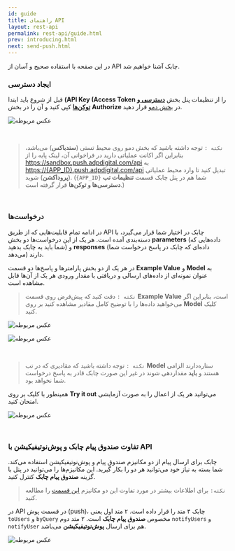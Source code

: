 ```yaml
---
id: guide
title: راهنمای API
layout: rest-api
permalink: rest-api/guide.html
prev: introducing.html
next: send-push.html
---
```


در این صفحه با استفاده صحیح و آسان از API چابک آشنا خواهیم شد. 

### ایجاد دسترسی

قبل از شروع باید ابتدا **(API Key (Access Token** را از تنظیمات پنل بخش [**دسترسی‌ و توکن‌ها**](https://doc.chabokpush.com/panel/settings.html#%D8%AF%D8%B3%D8%AA%D8%B1%D8%B3%DB%8C%D9%87%D8%A7-%D9%88-%D8%AA%D9%88%DA%A9%D9%86%D9%87%D8%A7) کپی کنید و آن را در بخش **Authorize** در [بخش دمو](https://api.doc.chabokpush.com) قرار دهید.

![عکس مربوطه](http://uupload.ir/files/q4fa_authorize.png)

<br>

> `نکته :` توجه داشته باشید که بخش دمو روی محیط تستی (**سندباکس**) می‌باشد، بنابراین اگر اکانت عملیاتی دارید در فراخوانی آن، لینک پایه را از <https://sandbox.push.adpdigital.com/api> به <https://{APP_ID}.push.adpdigital.com/api> تبدیل کنید تا وارد محیط عملیاتی (**پروداکشن**) شوید. (`{APP_ID}` شما هم در پنل چابک قسمت **تنظیمات تب دسترسی‌ها و توکن‌ها** قرار گرفته است.)

<br>

### درخواست‌ها

در ادامه تمام قابلیت‌هایی که از طریق API چابک در اختیار شما قرار می‌گیرد، با دسته‌بندی آمده است. هر یک از این درخواست‌ها دو بخش **parameters** (داده‌هایی که شما باید به چابک بدهید) و **responses** (داده‌ای که چابک در پاسخ درخواست شما می‌دهد) دارند.

در هر یک از دو بخش پارامتر‌ها و پاسخ‌ها دو قسمت **Example Value** و **Model** به عنوان نمونه‌ای از داده‌های ارسالی و دریافتی با مقدار ورودی هر یک از آن‌ها قابل مشاهده است. 

> `نکته :` دقت کنید که پیش‌فرض روی قسمت **Example Value** است، بنابراین اگر می‌خواهید داده‌ها را با توضیح کامل مقادیر مشاهده کنید بر روی **Model** کلیک کنید.

![عکس مربوطه](http://uupload.ir/files/7y8x_examplevalue.png)

![عکس مربوطه](http://uupload.ir/files/564q_model.png)

<br>

> `نکته :` توجه داشته باشید که مقادیری که در تب **Model** ستاره‌دارند الزامی هستند و **باید** مقدار‌دهی شوند در غیر این صورت چابک قادر به پاسخ درخواست شما نخواهد بود.

همینطور با کلیک بر روی **Try it out** می‌توانید هر یک از اعمال را به صورت آزمایشی امتحان کنید.

![عکس مربوطه](http://uupload.ir/files/5g8f_try.png)

<br>

### تفاوت صندوق پیام چابک و پوش‌نوتیفیکیشن با API

چابک برای ارسال پیام از دو مکانیزم صندوق پیام و پوش‌نوتیفیکیشن استفاده می‌کند. شما بسته به نیاز خود می‌توانید هر دو را بکار گیرید. این مکانیزم‌ها را می‌توانید در پنل با گزینه **صندوق پیام چابک** کنترل کنید. 

> `نکته:` برای اطلاعات بیشتر در مورد تفاوت این دو مکانیزم [این قسمت](/panel/send.html#سیاست-ارسال) را مطالعه کنید.

در API در قسمت پوش (push)، چابک ۴ متد را قرار داده است. ۲ متد اول یعنی `toUsers` و `byQuery` مخصوص **صندوق پیام چابک** است. ۲ متد دوم `notifyUsers` و `notifyUser` هم برای ارسال **پوش‌نوتیفیکیشن** می‌باشد.

![عکس مربوطه](http://uupload.ir/files/btg1_api-push.png)
